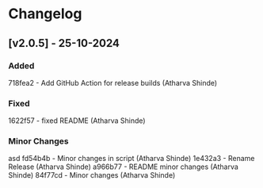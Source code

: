 # Changelog
## [v2.0.5] - 25-10-2024

### Added

718fea2 - Add GitHub Action for release builds (Atharva Shinde)

### Fixed

1622f57 - fixed README (Atharva Shinde)

### Minor Changes
asd
fd54b4b - Minor changes in script (Atharva Shinde)
1e432a3 - Rename Release (Atharva Shinde)
a966b77 - README minor changes (Atharva Shinde)
84f77cd - Minor changes (Atharva Shinde)
